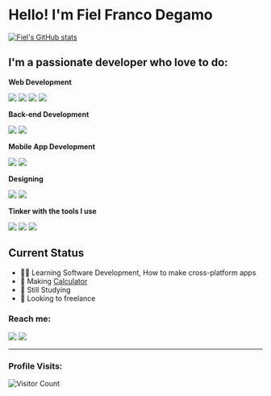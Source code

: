 # Hello! I'm Fiel Franco Degamo
[![Fiel's GitHub stats](https://github-readme-stats.vercel.app/api?username=piyeldev)](https://github.com/anuraghazra/github-readme-stats)

## I'm a passionate developer who love to do:

**Web Development**

<img src="https://img.shields.io/badge/html5-%23E34F26.svg?style=for-the-badge&logo=html5&logoColor=white">   <img src="https://img.shields.io/badge/css3%20-%2314354C.svg?&style=for-the-badge&logo=css3&logoColor=white">   <img src="https://img.shields.io/badge/javascript%20-%23323330.svg?&style=for-the-badge&logo=javascript&logoColor=%23F7DF1E">  <img src="https://img.shields.io/badge/react-%2320232a.svg?style=for-the-badge&logo=react&logoColor=%2361DAFB">

**Back-end Development**

<img src="https://img.shields.io/badge/Python-3776AB?style=for-the-badge&logo=python&logoColor=white"> <img src="https://img.shields.io/badge/node.js%20-%23008CC1.svg?&style=for-the-badge&logo=node.js&logoColor=white"> 

**Mobile App Development**

<img src="https://img.shields.io/badge/Flutter-02569B?style=for-the-badge&logo=flutter&logoColor=white"> <img src="https://img.shields.io/badge/Android_Studio-3DDC84?style=for-the-badge&logo=android-studio&logoColor=white">

**Designing**

<img src="https://img.shields.io/badge/Canva-%2300C4CC.svg?style=for-the-badge&logo=Canva&logoColor=white"> <img src="https://img.shields.io/badge/figma-%23F24E1E.svg?style=for-the-badge&logo=figma&logoColor=white">

**Tinker with the tools I use**

<img src="https://img.shields.io/badge/git%20-%23F05032.svg?&style=for-the-badge&logo=git&logoColor=white"/> <img src="http://img.shields.io/badge/-VS%20Code-000000?style=for-the-badge&logo=Visual-studio-code&logoColor=blue"> <img src="https://img.shields.io/badge/GitHub-100000?style=for-the-badge&logo=github&logoColor=white">  

## Current Status
 - 👨‍💻 Learning Software Development, How to make cross-platform apps
 - 🧮 Making [Calculator](https://piyeldev.github.io/calculator)
 - 📝 Still Studying
 - 🏢 Looking to freelance 


<h3>Reach me:</h3>
<a href="mailto: frankthecrafter23@gmail.com">
<img src="https://img.shields.io/badge/-frankthecrafter23%40gmail.com-FF4122?&style=for-the-badge&logo=gmail&logoColor=white" ></a>
<a href="https://fb.com/pyel.franco"><img src="https://img.shields.io/badge/fiel-franco-0000FF?style=for-the-badge&logo=facebook&logoColor=white"></a>


-------------------

### Profile Visits:
![Visitor Count](https://profile-counter.glitch.me/{piyeldev}/count.svg)
